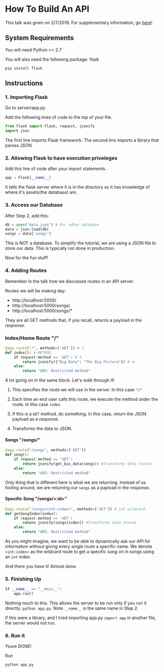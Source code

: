 # How To Build An API

This talk was given on 2/7/2019. For supplementary information, go [here](https://docs.google.com/presentation/d/1GwtD5kXjfVzrbJ6Uh2l4wQgwVe9uJNEcqiIKkpHqp1I/edit?usp=sharing)!

## System Requirements

You will need Python >= 2.7

You will also need the following package: flask
```shell
pip install flask
```

## Instructions

### 1. Importing Flask
Go to server/app.py

Add the following lines of code to the top of your file.
```python
from flask import Flask, request, jsonify
import json
```
The first line imports Flask framework.
The second line imports a library that parses JSON.

### 2. Allowing Flask to have execution priveleges
Add this line of code after your import statements.
```python
app = Flask(__name__)
```
It tells the flask server where it is in the directory so it has knowledge of where it's assets(the database) are.

### 3. Access our Database
After Step 2, add this:
```python
db = open("data.json") # Our adhoc database
data = json.load(db)
songs = data['songs']
```
This is NOT a database. To simplify the tutorial, we are using a JSON file to store our data. This is typically  not done in production.

Now for the fun stuff!

### 4. Adding Routes
Remember in the talk how we discussed routes in an API server.

Routes we will be making day:
  - http://localhost:5000/
  - http://localhost:5000/songs/
  - http://localhost:5000/songs/*

They are all GET methods that, if you recall, returns a payload in the response.

### Index/Home Route "/"
```python
@app.route("/", methods=['GET']) # 1.
def index(): # METHOD
    if request.method == 'GET': # 3.
        return jsonify({"Big Data": "The Big Picture"}) # 4.
    else:
        return "405: Restricted method"
```
A lot going on in the same block. Let's walk through it!
1. This specifies the route we will use in the server. In this case ```"/"```

2. Each time an end user calls this route, we execute the method under the route. In this case ```index```

3. If this is a ```GET``` method, do something. In this case, return the JSON payload as a response.

4. Transforms the data to JSON.

#### Songs "/songs/"
```python
@app.route("/songs", methods=['GET'])
def song():
    if request.method == 'GET':
        return jsonify(get_bus_data(songs)) #Transforms data stored
    else:
        return "405: Restricted method"
```
Only thing that is different here is what we are returning. Instead of us fooling around, we are returning our ```songs``` as a payload in the response.

#### Specific Song "/songs/<:id>"
```python
@app.route("/songs/<int:index>", methods=['GET']) # int wildcard
def getSongIndex(index):
    if request.method == 'GET':
        return jsonify(songs[index]) #Transforms data stored
    else:
        return "405: Restricted method"
```
As you might imagine, we want to be able to dynamically ask our API for information without giving every single route a specific name. We denote ```<int:index>``` as the wildcard route to get a specific song on in songs using an ```int``` index.

And there you have it! Almost done.

### 5. Finishing Up
```python
if __name__ == "__main__":
    app.run()
```

Nothing much to this. This allows the server to be run only if you run it directly: ```python app.py```. Note ```__name__``` is the same name in Step 2.

If this were a library, and I tried importing app.py ```import app``` in another file, the server would not run.

### 6. Run it
Youre DONE!

 Run
```shell
python app.py
```
